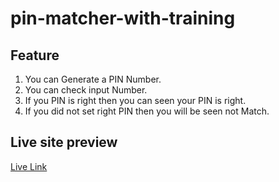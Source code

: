 # pin-matcher-with-training

## Feature
1. You can Generate a PIN Number.
2. You can check input Number.
3. If you PIN is right then you can seen your PIN is right.
4. If you did not set right PIN then you will be seen not Match.

## Live site preview
[Live Link](https://mdmehedyhassan.github.io/pin-matcher-with-training/)